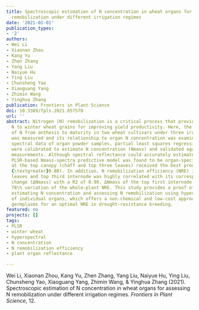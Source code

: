```yaml
---
title: Spectroscopic estimation of N concentration in wheat organs for assessing N
  remobilization under different irrigation regimes
date: '2021-01-01'
publication_types:
- '2'
authors:
- Wei Li
- Xiaonan Zhou
- Kang Yu
- Zhen Zhang
- Yang Liu
- Naiyue Hu
- Ying Liu
- Chunsheng Yao
- Xiaoguang Yang
- Zhimin Wang
- Yinghua Zhang
publication: Frontiers in Plant Science
doi: 10.3389/fpls.2021.657578
url: ''
abstract: Nitrogen (N) remobilization is a critical process that provides substantial
  N to winter wheat grains for improving yield productivity. Here, the remobilization
  of N from anthesis to maturity in two wheat cultivars under three irrigation regimes
  was measured and its relationship to organ N concentration was examined. Based on
  spectral data of organ powder samples, partial least squares regression (PLSR) models
  were calibrated to estimate N concentration (Nmass) and validated against with laboratory-based
  measurements. Although spectral reflectance could accurately estimate Nmass, the
  PLSR-based Nmass-spectra predictive model was found to be organ-specific, organs
  at the top canopy (chaff and top three leaves) received the best predictions (R2
  {\textgreater}0.88). In addition, N remobilization efficiency (NRE) in the top two
  leaves and top third internode was highly correlated with its corresponding N concentration
  change (ΔNmass) with a R2 of 0.90. ΔNmass of the top first internode (TIN1) explained
  78\% variation of the whole-plant NRE. This study provides a proof of concept for
  estimating N concentration and assessing N remobilization using hyperspectral data
  of individual organs, which offers a non-chemical and low-cost approach to screen
  germplasms for an optimal NRE in drought-resistance breeding.
featured: no
projects: []
tags:
- PLSR
- winter wheat
- hyperspectral
- N concentration
- N remobilization efficiency
- plant organ reflectance

---
```


Wei Li, Xiaonan Zhou, Kang Yu, Zhen Zhang, Yang Liu, Naiyue Hu, Ying Liu, Chunsheng Yao, Xiaoguang Yang, Zhimin Wang, & Yinghua Zhang (2021). Spectroscopic estimation of N concentration in wheat organs for assessing N remobilization under different irrigation regimes. *Frontiers in Plant Science*, 12.
